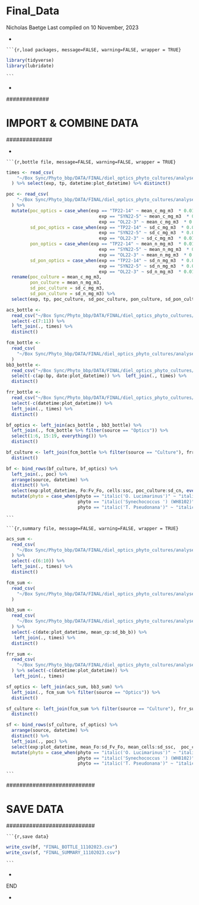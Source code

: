 Final_Data
================
Nicholas Baetge
Last compiled on 10 November, 2023

- 

<!-- -->

    ```{r,load packages, message=FALSE, warning=FALSE, wrapper = TRUE}

``` r
library(tidyverse)
library(lubridate)
```

    ```

- 

############# 

# IMPORT & COMBINE DATA

############## 

- 

<!-- -->

    ```{r,bottle file, message=FALSE, warning=FALSE, wrapper = TRUE}

``` r
times <- read_csv(
    "~/Box Sync/Phyto_bbp/DATA/FINAL/diel_optics_phyto_cultures/analyses/fcm/Cultures_and_Optics/processed_fcm_bottle.csv"
  ) %>% select(exp, tp, datetime:plot_datetime) %>% distinct() 

poc <- read_csv(
    "~/Box Sync/Phyto_bbp/DATA/FINAL/diel_optics_phyto_cultures/analyses/poc/processed_chn.csv"
  ) %>% 
  mutate(poc_optics = case_when(exp == "TP22-14" ~ mean_c_mg_m3  * 0.013,
                                   exp == "SYN22-5" ~ mean_c_mg_m3  * 0.009,
                                   exp == "OL22-3" ~ mean_c_mg_m3  * 0.01),
         sd_poc_optics = case_when(exp == "TP22-14" ~ sd_c_mg_m3  * 0.013,
                                   exp == "SYN22-5" ~ sd_c_mg_m3  * 0.009,
                                   exp == "OL22-3" ~ sd_c_mg_m3  * 0.01),
         pon_optics = case_when(exp == "TP22-14" ~ mean_n_mg_m3  * 0.013,
                                   exp == "SYN22-5" ~ mean_n_mg_m3  * 0.009,
                                   exp == "OL22-3" ~ mean_n_mg_m3  * 0.01),
         sd_pon_optics = case_when(exp == "TP22-14" ~ sd_n_mg_m3  * 0.013,
                                   exp == "SYN22-5" ~ sd_n_mg_m3  * 0.009,
                                   exp == "OL22-3" ~ sd_n_mg_m3  * 0.01)) %>% 
  rename(poc_culture = mean_c_mg_m3,
         pon_culture = mean_n_mg_m3,
         sd_poc_culture = sd_c_mg_m3,
         sd_pon_culture = sd_n_mg_m3) %>% 
  select(exp, tp, poc_culture, sd_poc_culture, pon_culture, sd_pon_culture, poc_optics, sd_poc_optics, pon_optics, sd_pon_optics, mean_cn, sd_cn)

acs_bottle <-
  read_csv("~/Box Sync/Phyto_bbp/DATA/FINAL/diel_optics_phyto_cultures/analyses/acs/processed_acs_bottle_11102023.csv") %>% 
  select(-c(7:11)) %>% 
  left_join(., times) %>% 
  distinct()

fcm_bottle <-
  read_csv(
    "~/Box Sync/Phyto_bbp/DATA/FINAL/diel_optics_phyto_cultures/analyses/fcm/Cultures_and_Optics/processed_fcm_bottle.csv"
  )
bb3_bottle <-
  read_csv("~/Box Sync/Phyto_bbp/DATA/FINAL/diel_optics_phyto_cultures/analyses/bb3/processed_bb3_bottle_11102023.csv") %>% 
  select(-c(ap:bp, date:plot_datetime)) %>%  left_join(., times) %>% 
  distinct()

frr_bottle <-
  read_csv("~/Box Sync/Phyto_bbp/DATA/FINAL/diel_optics_phyto_cultures/analyses/frr/processed_frr_bottle.csv") %>% 
  select(-c(datetime:plot_datetime)) %>% 
  left_join(., times) %>% 
  distinct()

bf_optics <- left_join(acs_bottle , bb3_bottle) %>% 
  left_join(., fcm_bottle %>% filter(source == "Optics")) %>% 
  select(1:6, 15:19, everything()) %>% 
  distinct()

bf_culture <- left_join(fcm_bottle %>% filter(source == "Culture"), frr_bottle) %>% 
  distinct()

bf <- bind_rows(bf_culture, bf_optics) %>% 
  left_join(., poc) %>% 
  arrange(source, datetime) %>% 
  distinct() %>% 
  select(exp:plot_datetime, Fo:Fv_Fo, cells:ssc, poc_culture:sd_cn, everything()) %>% 
  mutate(phyto = case_when(phyto == "italic('O. Lucimarinus')" ~ "italic('O. lucimarinus')",
                           phyto == "italic('Synechococcus ') (WH8102)" ~ "italic('Synechococcus ') (WH8102)",
                           phyto == "italic('T. Pseudonana')" ~ "italic('T. pseudonana')"))
```

    ```

    ```{r,summary file, message=FALSE, warning=FALSE, wrapper = TRUE}

``` r
acs_sum <-
  read_csv(
    "~/Box Sync/Phyto_bbp/DATA/FINAL/diel_optics_phyto_cultures/analyses/acs/processed_acs_summary_11102023.csv"
  ) %>% 
  select(-c(6:10)) %>% 
  left_join(., times) %>% 
  distinct()

fcm_sum <-
  read_csv(
    "~/Box Sync/Phyto_bbp/DATA/FINAL/diel_optics_phyto_cultures/analyses/fcm/Cultures_and_Optics/processed_fcm_summary.csv"
  )

bb3_sum <-
  read_csv(
    "~/Box Sync/Phyto_bbp/DATA/FINAL/diel_optics_phyto_cultures/analyses/bb3/processed_bb3_summary_11102023.csv"
  ) %>% 
  select(-c(date:plot_datetime, mean_cp:sd_bb_b)) %>% 
   left_join(., times) %>% 
  distinct()

frr_sum <-
  read_csv(
    "~/Box Sync/Phyto_bbp/DATA/FINAL/diel_optics_phyto_cultures/analyses/frr/processed_frr_summary.csv"
  ) %>% select(-c(datetime:plot_datetime)) %>% 
   left_join(., times) 

sf_optics <- left_join(acs_sum, bb3_sum) %>% 
  left_join(., fcm_sum %>% filter(source == "Optics")) %>% 
  distinct()

sf_culture <- left_join(fcm_sum %>% filter(source == "Culture"), frr_sum) %>% 
  distinct()

sf <- bind_rows(sf_culture, sf_optics) %>% 
  arrange(source, datetime) %>% 
  distinct() %>% 
  left_join(., poc) %>% 
  select(exp:plot_datetime, mean_Fo:sd_Fv_Fo, mean_cells:sd_ssc,  poc_culture:sd_cn,  everything()) %>% 
  mutate(phyto = case_when(phyto == "italic('O. Lucimarinus')" ~ "italic('O. lucimarinus')",
                           phyto == "italic('Synechococcus ') (WH8102)" ~ "italic('Synechococcus ') (WH8102)",
                           phyto == "italic('T. Pseudonana')" ~ "italic('T. pseudonana')"))
```

    ```

########################### 

# SAVE DATA

########################### 

    ```{r,save data}

``` r
write_csv(bf, "FINAL_BOTTLE_11102023.csv")
write_csv(sf, "FINAL_SUMMARY_11102023.csv")
```

    ```

- 

END

- 
